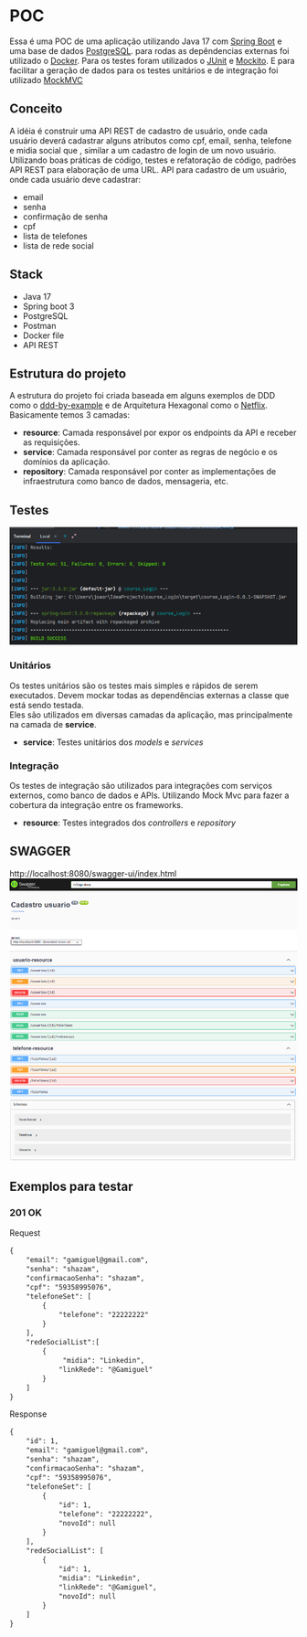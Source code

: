 # POC
Essa é uma POC de uma aplicação utilizando Java 17 com [Spring Boot](https://spring.io/projects/spring-boot) e uma base
de dados [PostgreSQL](https://www.postgresql.org/). para rodas as depêndencias externas foi utilizado o [Docker](https://www.docker.com/). Para os testes foram utilizados o [JUnit](https://junit.org/junit5/) e [Mockito](https://site.mockito.org/). E para
facilitar a geração de dados para os testes unitários e de integração foi utilizado [MockMVC](https://docs.spring.io/spring-framework/docs/current/javadoc-api/org/springframework/test/web/servlet/MockMvc.html)

## Conceito
A idéia é construir uma API REST de cadastro de usuário, onde cada usuário deverá cadastrar alguns atributos como cpf, email, senha, telefone e midia social que , similar a um cadastro de login de um novo usuário. Utilizando boas práticas de código, testes e refatoração de código, padrões API REST para elaboração de uma URL.
API para cadastro de um usuário, onde cada usuário deve cadastrar:
- email
- senha
- confirmação de senha
- cpf
- lista de telefones
- lista de rede social

## Stack
- Java 17
- Spring boot 3
- PostgreSQL
- Postman
- Docker file
- API REST

## Estrutura do projeto
A estrutura do projeto foi criada baseada em alguns exemplos de DDD como
o [ddd-by-example](https://github.com/joolu/ddd-sample) e de Arquitetura Hexagonal como
o [Netflix](https://netflixtechblog.com/ready-for-changes-with-hexagonal-architecture-b315ec967749).
Basicamente temos 3 camadas:
* **resource**: Camada responsável por expor os endpoints da API e receber as requisições.
* **service**: Camada responsável por conter as regras de negócio e os domínios da aplicação.
* **repository**: Camada responsável por conter as implementações de infraestrutura como banco de dados, mensageria,
  etc.

## Testes
![img.png](img.png)
### Unitários
Os testes unitários são os testes mais simples e rápidos de serem executados.
Devem mockar todas as dependências externas a classe que está sendo testada.  
Eles são utilizados em diversas camadas da aplicação, mas principalmente na camada de **service**.

- **service**: Testes unitários dos *models* e *services*

### Integração

Os testes de integração são utilizados para integrações com serviços externos, como banco de dados e APIs. Utilizando Mock Mvc para fazer a cobertura da integração entre os frameworks.
- **resource**: Testes integrados dos *controllers* e *repository*

## SWAGGER
http://localhost:8080/swagger-ui/index.html
![img_1.png](img_1.png)
![img_2.png](img_2.png)

## Exemplos para testar
### 201 OK
Request
```
{
    "email": "gamiguel@gmail.com",
    "senha": "shazam",
    "confirmacaoSenha": "shazam",
    "cpf": "59358995076",
    "telefoneSet": [
        {
            "telefone": "22222222"
        }
    ],
    "redeSocialList":[
        {
             "midia": "Linkedin",
            "linkRede": "@Gamiguel"
        }
    ]
}
```

Response
```
{
    "id": 1,
    "email": "gamiguel@gmail.com",
    "senha": "shazam",
    "confirmacaoSenha": "shazam",
    "cpf": "59358995076",
    "telefoneSet": [
        {
            "id": 1,
            "telefone": "22222222",
            "novoId": null
        }
    ],
    "redeSocialList": [
        {
            "id": 1,
            "midia": "Linkedin",
            "linkRede": "@Gamiguel",
            "novoId": null
        }
    ]
}
```



